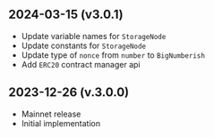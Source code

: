 2024-03-15 (v3.0.1)
-------------------

- Update variable names for `StorageNode`
- Update constants for `StorageNode`
- Update type of `nonce` from `number` to `BigNumberish`
- Add `ERC20` contract manager api

2023-12-26 (v.3.0.0)
-------------------

- Mainnet release
- Initial implementation